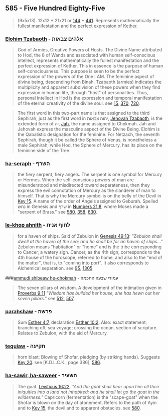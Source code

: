 ## 585 - Five Hundred Eighty-Five
> (9x5x13). 12x12 + 21x21 or [144](144) + [441](441). Represents mathematically the fullest manifestation and the perfect expression of Kether.

### [Elohim Tzabaoth](/keys/ALHIM.TzBAVTh) - אלהים צבאות
> God of Armies, Creative Powers of Hosts. The Divine Name attributed to Hod, the 8 of Wands and associated with human self-conscious intellect, represents mathematically the fullest manifestation and the perfect expression of Kether. This in essence is the purpose of human self-consciousness. This purpose is seen to be the perfect expression of the powers of the One I AM. The feminine aspect of divine being, descending from Binah. Tzabaoth (armies) indicates the multiplicity and apparent subdivision of these powers when they find expression in human life, through "host" of personalities. Thus, personal intellect in Hod is the expression and temporal manifestation of the eternal creativity of the divine soul. see [15](15), [370](370), [720](720).

> The first word in this two-part name is that assigned to the third Sephirah, just as the first word in יהוה צבאות, [Jehovah Tzabaoth](/keys/IHVH.TzBAVTh), is the extended form of יה, [Jah](/keys/IH), the name assigned to Chokmah. Jah and Jehovah express the masculine aspect of the Divine Being. Elohim is the Qabalistic designation for the feminine. For Netzach, the seventh Sephirah, though it be called the Sphere of Venus, is nonetheless a male Sephirah; while Hod, the Sphere of Mercury, has its place on the feminine side of the Tree.

### [ha-seraph](/keys/HShRP) - השרף
> the fiery serpent, fiery angels. The serpent is one symbol for Mercury or Hermes. When the self-conscious powers of man are misunderstood and misdirected toward separateness, then they express the evil connotation of Mercury as the slanderer of man to himself. That is why the Mercury symbol is on the belly of the Devil in [Key 15](15). A name of the order of Angels assigned to Geburah. Spelled נחש in Genesis and שרף in [Numbers 21:8](http://biblehub.com/numbers/21-8.htm), where Moses made a "serpent of Brass." see [580](580), [358](358), [630](630).

### [le-khop ahnith](/keys/LChVP.ANITh) - לחוף אנית
> for a haven of ships. Said of Zebulon in [Genesis 49:13](http://biblehub.com/genesis/49-13.htm): *"Zebulon shall dwell at the haven of the sea; and he shall be for an haven of ships..."* Zebulon means "habitation" or "home" and is the tribe corresponding to Cancer, a watery sign. Cancer, as the 4th sign, corresponds to the 4th house of the horoscope, referred to home, and also to the "end of the matter", that is, to "coming into port". It also corresponds to Alchemical separation. see [95](95), [1305](1305)

###[ammudi shibeaw he-chokmah](/keys/OMVDI.ShBOH.HChKMH) - עמודי שבעה החכמה
> The seven pillars of wisdom. A development of the intimation given in [Proverbs 9:11](http://biblehub.com/proverbs/9-11.htm) *"Wisdom has builded her house, she has hewn out her seven pillars."* see [512](512), [507](507).

### [parahshaw](/keys/PRShH) - פרשה
> Sum [Esther 4:7](http://biblehub.com/esther/4-7.htm), declaration [Esther 10:2](http://biblehub.com/esther/10-2.htm). Also: exact statement; branching off, sea voyage; crossing the ocean, section of scripture. Relates to Zebulon, with the aid of Mercury.

### [tequiaw](/keys/ThQIOH) - תקיעה
> horn blast; Blowing of Shofar, pledging (by striking hands). Suggests [Key 20](20). see [K.D.L.C.K., page 386], [586](586).

### [ha-sawir, ha-saweer](/keys/HShOIR) - השעיר
> The goat. [Leviticus 16:22](http://biblehub.com/leviticus/16-22.htm). *"And the goat shall bear upon him all their iniquities into a land not inhabited: and he shall let go the goat in the wilderness."* Capricorn (fermentation) is the "scape-goat" when the Shofar is blown on the day of atonement. Refers to the path of Ayin and to [Key 15](15), the devil and to apparent obstacles. see [580](580).
